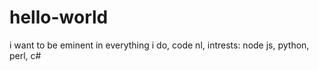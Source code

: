 # hello-world
i want to be eminent in everything i do, code nl,
intrests: node js, python, perl, c#
